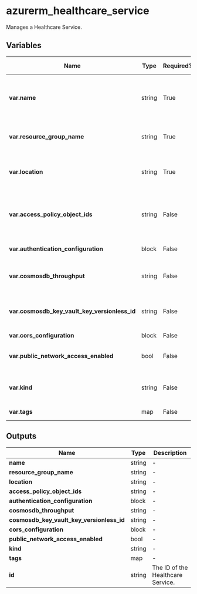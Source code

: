 # azurerm_healthcare_service

Manages a Healthcare Service.

## Variables

| Name | Type | Required? | Default  | possible values | Description |
| ---- | ---- | --------- | -------- | ----------- | ----------- |
| **var.name** | string | True | -  |  -  | The name of the service instance. Used for service endpoint, must be unique within the audience. Changing this forces a new resource to be created. | 
| **var.resource_group_name** | string | True | -  |  -  | The name of the Resource Group in which to create the Service. Changing this forces a new resource to be created. | 
| **var.location** | string | True | -  |  -  | Specifies the supported Azure Region where the Service should be created. Changing this forces a new resource to be created. | 
| **var.access_policy_object_ids** | string | False | -  |  -  | A set of Azure object IDs that are allowed to access the Service. If not configured, the default value is the object id of the service principal or user that is running Terraform. | 
| **var.authentication_configuration** | block | False | -  |  -  | An `authentication_configuration` block. | 
| **var.cosmosdb_throughput** | string | False | `1000`  |  -  | The provisioned throughput for the backing database. Range of `400`-`100000`. Defaults to `1000`. | 
| **var.cosmosdb_key_vault_key_versionless_id** | string | False | -  |  -  | A versionless Key Vault Key ID for CMK encryption of the backing database. Changing this forces a new resource to be created. | 
| **var.cors_configuration** | block | False | -  |  -  | A `cors_configuration` block. | 
| **var.public_network_access_enabled** | bool | False | `True`  |  -  | Whether public network access is enabled or disabled for this service instance. Defaults to `true`. | 
| **var.kind** | string | False | -  |  -  | The type of the service. Values at time of publication are: `fhir`, `fhir-Stu3` and `fhir-R4`. Default value is `fhir`. | 
| **var.tags** | map | False | -  |  -  | A mapping of tags to assign to the resource. | 



## Outputs

| Name | Type | Description |
| ---- | ---- | --------- | 
| **name** | string  | - | 
| **resource_group_name** | string  | - | 
| **location** | string  | - | 
| **access_policy_object_ids** | string  | - | 
| **authentication_configuration** | block  | - | 
| **cosmosdb_throughput** | string  | - | 
| **cosmosdb_key_vault_key_versionless_id** | string  | - | 
| **cors_configuration** | block  | - | 
| **public_network_access_enabled** | bool  | - | 
| **kind** | string  | - | 
| **tags** | map  | - | 
| **id** | string  | The ID of the Healthcare Service. | 